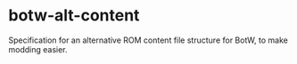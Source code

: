 # botw-alt-content
Specification for an alternative ROM content file structure for BotW, to make modding easier.
